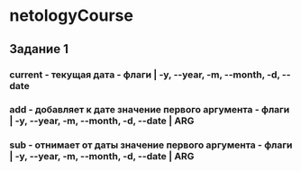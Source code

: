 # netologyCourse

## Задание 1

### current - текущая дата - флаги | -y, --year, -m, --month, -d, --date

### add - добавляет к дате значение первого аргумента - флаги | -y, --year, -m, --month, -d, --date | ARG

### sub - отнимает от даты значение первого аргумента  - флаги | -y, --year, -m, --month, -d, --date | ARG
